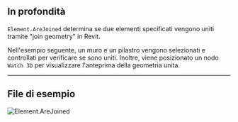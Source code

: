 ## In profondità
`Element.AreJoined` determina se due elementi specificati vengono uniti tramite "join geometry" in Revit.

Nell'esempio seguente, un muro e un pilastro vengono selezionati e controllati per verificare se sono uniti. Inoltre, viene posizionato un nodo `Watch 3D` per visualizzare l'anteprima della geometria unita.
___
## File di esempio

![Element.AreJoined](./Revit.Elements.Element.AreJoined_img.jpg)
